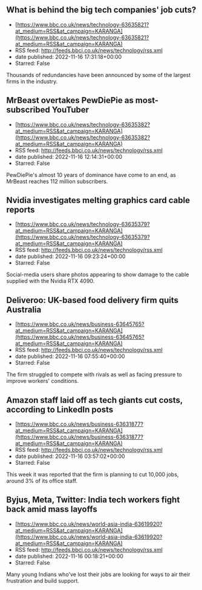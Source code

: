 ## What is behind the big tech companies' job cuts?
 - [https://www.bbc.co.uk/news/technology-63635821?at_medium=RSS&at_campaign=KARANGA](https://www.bbc.co.uk/news/technology-63635821?at_medium=RSS&at_campaign=KARANGA)
 - RSS feed: http://feeds.bbci.co.uk/news/technology/rss.xml
 - date published: 2022-11-16 17:31:18+00:00
 - Starred: False

Thousands of redundancies have been announced by some of the largest firms in the industry.

## MrBeast overtakes PewDiePie as most-subscribed YouTuber
 - [https://www.bbc.co.uk/news/technology-63635382?at_medium=RSS&at_campaign=KARANGA](https://www.bbc.co.uk/news/technology-63635382?at_medium=RSS&at_campaign=KARANGA)
 - RSS feed: http://feeds.bbci.co.uk/news/technology/rss.xml
 - date published: 2022-11-16 12:14:31+00:00
 - Starred: False

PewDiePie's almost 10 years of dominance have come to an end, as MrBeast reaches 112 million subscribers.

## Nvidia investigates melting graphics card cable reports
 - [https://www.bbc.co.uk/news/technology-63635379?at_medium=RSS&at_campaign=KARANGA](https://www.bbc.co.uk/news/technology-63635379?at_medium=RSS&at_campaign=KARANGA)
 - RSS feed: http://feeds.bbci.co.uk/news/technology/rss.xml
 - date published: 2022-11-16 09:23:24+00:00
 - Starred: False

Social-media users share photos appearing to show damage to the cable supplied with the Nvidia RTX 4090.

## Deliveroo: UK-based food delivery firm quits Australia
 - [https://www.bbc.co.uk/news/business-63645765?at_medium=RSS&at_campaign=KARANGA](https://www.bbc.co.uk/news/business-63645765?at_medium=RSS&at_campaign=KARANGA)
 - RSS feed: http://feeds.bbci.co.uk/news/technology/rss.xml
 - date published: 2022-11-16 07:55:40+00:00
 - Starred: False

The firm struggled to compete with rivals as well as facing pressure to improve workers' conditions.

## Amazon staff laid off as tech giants cut costs, according to LinkedIn posts
 - [https://www.bbc.co.uk/news/business-63631877?at_medium=RSS&at_campaign=KARANGA](https://www.bbc.co.uk/news/business-63631877?at_medium=RSS&at_campaign=KARANGA)
 - RSS feed: http://feeds.bbci.co.uk/news/technology/rss.xml
 - date published: 2022-11-16 03:57:02+00:00
 - Starred: False

This week it was reported that the firm is planning to cut 10,000 jobs, around 3% of its office staff.

## Byjus, Meta, Twitter: India tech workers fight back amid mass layoffs
 - [https://www.bbc.co.uk/news/world-asia-india-63619920?at_medium=RSS&at_campaign=KARANGA](https://www.bbc.co.uk/news/world-asia-india-63619920?at_medium=RSS&at_campaign=KARANGA)
 - RSS feed: http://feeds.bbci.co.uk/news/technology/rss.xml
 - date published: 2022-11-16 00:18:21+00:00
 - Starred: False

Many young Indians who've lost their jobs are looking for ways to air their frustration and build support.
